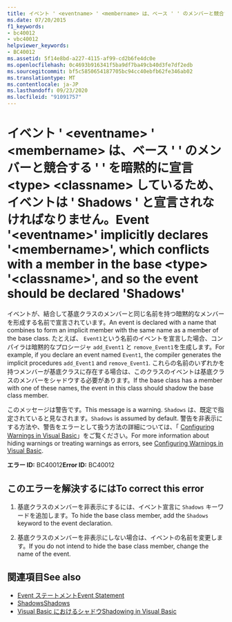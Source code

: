 ```yaml
---
title: イベント ' <eventname> ' <membername> は、ベース ' ' のメンバーと競合する ' ' を暗黙的に宣言 <type> <classname> しているため、イベントは ' Shadows ' と宣言されなければなりません。
ms.date: 07/20/2015
f1_keywords:
- bc40012
- vbc40012
helpviewer_keywords:
- BC40012
ms.assetid: 5f14e8bd-a227-4115-af99-cd2b6fe4dc0e
ms.openlocfilehash: 0c4693b916341f5ba9df7ba49cb40d3fe7df2edb
ms.sourcegitcommit: bf5c5850654187705bc94cc40ebfb62fe346ab02
ms.translationtype: MT
ms.contentlocale: ja-JP
ms.lasthandoff: 09/23/2020
ms.locfileid: "91091757"
---
```

# <a name="event-eventname-implicitly-declares-membername-which-conflicts-with-a-member-in-the-base-type-classname-and-so-the-event-should-be-declared-shadows"></a><span data-ttu-id="98ecc-102">イベント ' \<eventname> ' \<membername> は、ベース ' ' のメンバーと競合する ' ' を暗黙的に宣言 \<type> \<classname> しているため、イベントは ' Shadows ' と宣言されなければなりません。</span><span class="sxs-lookup"><span data-stu-id="98ecc-102">Event '\<eventname>' implicitly declares '\<membername>', which conflicts with a member in the base \<type> '\<classname>', and so the event should be declared 'Shadows'</span></span>

<span data-ttu-id="98ecc-103">イベントが、結合して基底クラスのメンバーと同じ名前を持つ暗黙的なメンバーを形成する名前で宣言されています。</span><span class="sxs-lookup"><span data-stu-id="98ecc-103">An event is declared with a name that combines to form an implicit member with the same name as a member of the base class.</span></span> <span data-ttu-id="98ecc-104">たとえば、 `Event1`という名前のイベントを宣言した場合、コンパイラは暗黙的なプロシージャ `add_Event1` と `remove_Event1`を生成します。</span><span class="sxs-lookup"><span data-stu-id="98ecc-104">For example, if you declare an event named `Event1`, the compiler generates the implicit procedures `add_Event1` and `remove_Event1`.</span></span> <span data-ttu-id="98ecc-105">これらの名前のいずれかを持つメンバーが基底クラスに存在する場合は、このクラスのイベントは基底クラスのメンバーをシャドウする必要があります。</span><span class="sxs-lookup"><span data-stu-id="98ecc-105">If the base class has a member with one of these names, the event in this class should shadow the base class member.</span></span>  
  
 <span data-ttu-id="98ecc-106">このメッセージは警告です。</span><span class="sxs-lookup"><span data-stu-id="98ecc-106">This message is a warning.</span></span> <span data-ttu-id="98ecc-107">`Shadows` は、既定で指定されていると見なされます。</span><span class="sxs-lookup"><span data-stu-id="98ecc-107">`Shadows` is assumed by default.</span></span> <span data-ttu-id="98ecc-108">警告を非表示にする方法や、警告をエラーとして扱う方法の詳細については、「 [Configuring Warnings in Visual Basic](/visualstudio/ide/configuring-warnings-in-visual-basic)」をご覧ください。</span><span class="sxs-lookup"><span data-stu-id="98ecc-108">For more information about hiding warnings or treating warnings as errors, see [Configuring Warnings in Visual Basic](/visualstudio/ide/configuring-warnings-in-visual-basic).</span></span>  
  
 <span data-ttu-id="98ecc-109">**エラー ID:** BC40012</span><span class="sxs-lookup"><span data-stu-id="98ecc-109">**Error ID:** BC40012</span></span>  
  
## <a name="to-correct-this-error"></a><span data-ttu-id="98ecc-110">このエラーを解決するには</span><span class="sxs-lookup"><span data-stu-id="98ecc-110">To correct this error</span></span>  
  
1. <span data-ttu-id="98ecc-111">基底クラスのメンバーを非表示にするには、イベント宣言に `Shadows` キーワードを追加します。</span><span class="sxs-lookup"><span data-stu-id="98ecc-111">To hide the base class member, add the `Shadows` keyword to the event declaration.</span></span>  
  
2. <span data-ttu-id="98ecc-112">基底クラスのメンバーを非表示にしない場合は、イベントの名前を変更します。</span><span class="sxs-lookup"><span data-stu-id="98ecc-112">If you do not intend to hide the base class member, change the name of the event.</span></span>  
  
## <a name="see-also"></a><span data-ttu-id="98ecc-113">関連項目</span><span class="sxs-lookup"><span data-stu-id="98ecc-113">See also</span></span>

- [<span data-ttu-id="98ecc-114">Event ステートメント</span><span class="sxs-lookup"><span data-stu-id="98ecc-114">Event Statement</span></span>](../language-reference/statements/event-statement.md)
- [<span data-ttu-id="98ecc-115">Shadows</span><span class="sxs-lookup"><span data-stu-id="98ecc-115">Shadows</span></span>](../language-reference/modifiers/shadows.md)
- [<span data-ttu-id="98ecc-116">Visual Basic におけるシャドウ</span><span class="sxs-lookup"><span data-stu-id="98ecc-116">Shadowing in Visual Basic</span></span>](../programming-guide/language-features/declared-elements/shadowing.md)
